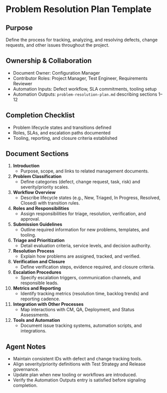 # Problem Resolution Plan Template

## Purpose
Define the process for tracking, analyzing, and resolving defects, change requests, and other issues throughout the project.

## Ownership & Collaboration
- Document Owner: Configuration Manager
- Contributor Roles: Project Manager, Test Engineer, Requirements Reviewer
- Automation Inputs: Defect workflow, SLA commitments, tooling setup
- Automation Outputs: `problem-resolution-plan.md` describing sections 1–12

## Completion Checklist
- Problem lifecycle states and transitions defined
- Roles, SLAs, and escalation paths documented
- Tooling, reporting, and closure criteria established

## Document Sections
1. **Introduction**
   - Purpose, scope, and links to related management documents.
2. **Problem Classification**
   - Define categories (defect, change request, task, risk) and severity/priority scales.
3. **Workflow Overview**
   - Describe lifecycle states (e.g., New, Triaged, In Progress, Resolved, Closed) with transition rules.
4. **Roles and Responsibilities**
   - Assign responsibilities for triage, resolution, verification, and approval.
5. **Submission Guidelines**
   - Outline required information for new problems, templates, and tooling.
6. **Triage and Prioritization**
   - Detail evaluation criteria, service levels, and decision authority.
7. **Resolution Process**
   - Explain how problems are assigned, tracked, and verified.
8. **Verification and Closure**
   - Define verification steps, evidence required, and closure criteria.
9. **Escalation Procedures**
   - Specify escalation triggers, communication channels, and responsible leads.
10. **Metrics and Reporting**
    - Identify tracking metrics (resolution time, backlog trends) and reporting cadence.
11. **Integration with Other Processes**
    - Map interactions with CM, QA, Deployment, and Status Assessments.
12. **Tools and Automation**
    - Document issue tracking systems, automation scripts, and integrations.

## Agent Notes
- Maintain consistent IDs with defect and change tracking tools.
- Align severity/priority definitions with Test Strategy and Release governance.
- Update plan when new tooling or workflows are introduced.
- Verify the Automation Outputs entry is satisfied before signaling completion.
